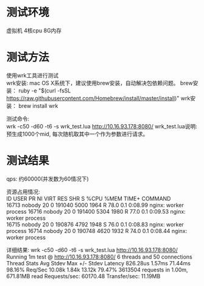 
测试环境
========
虚拟机 4核cpu 8G内存  

测试方法
========
使用wrk工具进行测试  
wrk安装:
    mac OS X系统下，建议使用brew安装，自动解决包依赖问题。
    brew安装： ruby -e "$(curl -fsSL https://raw.githubusercontent.com/Homebrew/install/master/install)"
    wrk安装：  brew install wrk

测试命令:  
    wrk -c50 -d60 -t6 -s wrk_test.lua http://10.16.93.178:8080/
    wrk_test.lua说明: 预生成1000个mid, 每次随机取其中一个作为参数进行请求。

测试结果
========
qps: 约60000(并发数为60情况下)

资源占用情况:  
   ID USER      PR  NI    VIRT    RES    SHR S  %CPU %MEM     TIME+ COMMAND  
16713 nobody    20   0  191040   5000   1964 R  78.0  0.1   0:08.99 nginx: worker process                                                 16716 nobody    20   0  191400   5304   1980 R  77.0  0.1   0:09.53 nginx: worker process                             
16715 nobody    20   0  190876   4792   1948 S  76.0  0.1   0:08.83 nginx: worker process                                                 16714 nobody    20   0  190748   4620   1932 R  74.0  0.1   0:08.44 nginx: worker process

详细结果:
wrk -c50 -d60 -t6 -s wrk_test.lua http://10.16.93.178:8080/
Running 1m test @ http://10.16.93.178:8080/
  6 threads and 50 connections
  Thread Stats   Avg      Stdev     Max   +/- Stdev
    Latency   826.28us    1.57ms  71.44ms   98.16%
    Req/Sec    10.08k     1.84k   13.12k    79.47%
  3613504 requests in 1.00m, 671.81MB read
Requests/sec:  60170.48
Transfer/sec:     11.19MB

